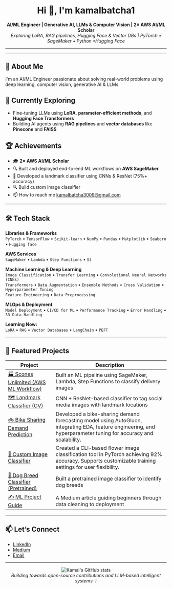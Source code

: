 <h1 align="center">Hi 👋, I'm kamalbatcha1</h1>
<p align="center">
  <b>AI/ML Engineer | Generative AI, LLMs & Computer Vision | 2× AWS AI/ML Scholar</b><br>
  <i>Exploring LoRA, RAG pipelines, Hugging Face & Vector DBs | PyTorch • SageMaker • Python •Hugging Face</i>
</p>

---
---

## 🚀 About Me
I'm an AI/ML Engineer passionate about solving real-world problems using deep learning, computer vision, generative AI & LLMs.

## 🔭 Currently Exploring

- Fine-tuning LLMs using **LoRA**, **parameter-efficient methods**, and **Hugging Face Transformers**
- Building AI agents using **RAG pipelines** and **vector databases** like **Pinecone** and **FAISS**

## 🏆 Achievements

- 🎓 **2× AWS AI/ML Scholar** 
- 🔍 Built and deployed end-to-end ML workflows on **AWS SageMaker**
- 📍 Developed a landmark classifier using CNNs & ResNet (75%+ accuracy)
- 🔍 Build custom image classifier 
- 📫 How to reach me kamalbatcha3009@gmail.com

---

## 🛠️ Tech Stack

**Libraries & Frameworks**  
`PyTorch` • `TensorFlow` • `Scikit-learn` • `NumPy` • `Pandas` • `Matplotlib` • `Seaborn` • `Hugging face`

**AWS Services**  
`SageMaker` • `Lambda` • `Step Functions` • `S3`

**Machine Learning & Deep Learning**  
`Image Classification` • `Transfer Learning` • `Convolutional Neural Networks (CNNs)`  
`Transformers` • `Data Augmentation` • `Ensemble Methods` • `Cross Validation` • `Hyperparameter Tuning`  
`Feature Engineering` • `Data Preprocessing`

**MLOps & Deployment**  
`Model Deployment` • `CI/CD for ML` • `Performance Tracking` • `Error Handling` • `S3 Data Handling`  

**Learning Now:**  
`LoRA` • `RAG` • `Vector Databases` • `LangChain` • `PEFT`

---
## 📌 Featured Projects

| Project | Description |
|--------|-------------|
| [🏭 Scones Unlimited (AWS ML Workflow)](https://github.com/kamalbatcha1/Build-a-ML-Workflow-For-Scones-Unlimited-On-Amazon-SageMaker-)| Built an ML pipeline using SageMaker, Lambda, Step Functions to classify delivery images |
| [🗺️ Landmark Classifier (CV)](https://github.com/kamalbatcha1/landmark-classification-and-tagging-for-Social-Media) | CNN + ResNet-based classifier to tag social media images with landmark locations |
| [🚲 Bike Sharing Demand Prediction](https://github.com/kamalbatcha1/Predict-Bike-Sharing-Demand-with-AutoGluon) | Developed a bike-sharing demand forecasting model using AutoGluon, integrating EDA, feature engineering, and hyperparameter tuning for accuracy and scalability. |
| [🎨 Custom Image Classifier](https://github.com/kamalbatcha1/ImageClassification) | Created a CLI-based flower image classification tool in PyTorch achieving 92% accuracy. Supports customizable training settings for user flexibility. |
| [🐶 Dog Breed Classifier (Pretrained)](https://github.com/kamalbatcha1/pretrained-image-classifier-identify-dog-breeds) | Built a pretrained image classifier to identify dog breeds |
| [✍️ ML Project Guide](https://medium.com/@kamalbatcha3009/beginner-guide-for-machine-learning-project-titanic-survival-prediction-eda-part-1-b2811cb0d3d1) | A Medium article guiding beginners through data cleaning to deployment |

---

## 📫 Let’s Connect

- [LinkedIn](https://www.linkedin.com/in/kamal-batcha-400130234/)
- [Medium](https://medium.com/@kamalbatcha3009)
- [Email](mailto:kamalbatcha3009@gmail.com)


---

<p align="center">
  <img src="https://github-readme-stats.vercel.app/api?username=kamal-batcha&show_icons=true&theme=default" alt="Kamal's GitHub stats" />
  <br>
  <i>Building towards open-source contributions and LLM-based intelligent systems 💡</i>
</p>

